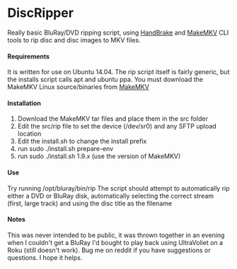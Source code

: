 # DiscRipper

Really basic BluRay/DVD ripping script, using [HandBrake](https://handbrake.fr) and [MakeMKV](http://www.makemkv.com/) CLI tools to rip disc and disc images to MKV files.

#### Requirements
It is written for use on Ubuntu 14.04. The rip script itself is fairly generic, but the installs script calls apt and ubuntu ppa.
You must download the MakeMKV Linux source/binaries from [MakeMKV](http://www.makemkv.com/)

#### Installation
1) Download the MakeMKV tar files and place them in the src folder
1) Edit the src/rip file to set the device (/dev/sr0) and any SFTP upload location
1) Edit the install.sh to change the install prefix
1) run sudo ./install.sh prepare-env
1) run sudo ./install.sh 1.9.x (use the version of MakeMKV)

#### Use
Try running /opt/bluray/bin/rip
The script should attempt to automatically rip either a DVD or BluRay disk, automatically selecting the correct stream (first, large track) and using the disc title as the filename

#### Notes
This was never intended to be public, it was thrown together in an evening when I couldn't get a BluRay I'd bought to play back using UltraVoliet on a Roku (still doesn't work). Bug me on reddit if you have suggestions or questions. I hope it helps.
